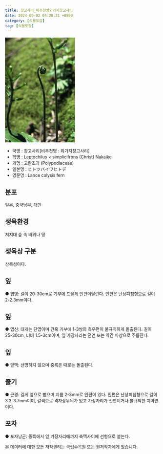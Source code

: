 ```yaml
---
title: 창고사리_비추천명외가지창고사리
date: 2024-09-02 04:28:31 +0800
category: [식물도감]
tag: [식물도감]
---
```




![창고사리[비추천명 : 외가지창고사리]](/assets/img/fileUpload/plants/basic/Polypodiaceae/Colysis/4334/2_th2.JPG)
- 국명 : 창고사리[비추천명 : 외가지창고사리]
- 학명 : Leptochilus × simplicifrons (Christ) Nakaike
- 과명 : 고란초과 (Polypodiaceae)
- 일본명 : ヒトツバイワヒトデ
- 영문명 : Lance colysis fern


## 분포
일본, 중국남부, 대만
## 생육환경
저지대 숲 속 바위나 땅
## 생육상 구분
상록성이다. 
## 잎
● 엽병: 길이 20-30cm로 기부에 드물게 인편이달린다. 인편은 난상피침형으로 길이 2-2.3mm이다. 
## 잎
● 엽신: 대개는 단엽이며 간혹 기부에 1-3쌍의 측우편이 불규칙하게 돌출된다. 길이 25-30cm, 너비 1.5-3cm이며, 잎 가장자리는 전연 또는 약간 파상으로 주름진다. 
## 잎
● 잎맥: 선명하지 않으며 중륵은 때로는 돌출된다. 
## 줄기
● 근경: 길게 옆으로 뻗으며 지름 2-3mm로 인편이 있다. 인편은 난상피침형으로 길이 3.3-3.7mm이며, 갈색으로 격자상무늬가 있고 가장자리가 전연이거나 불규칙한 치아연이다. 
## 포자
● 포자낭군: 중륵에서 잎 가장자리에까지 측맥사이에 선형으로 붙는다. 






본 데이터에 대한 모든 저작권리는 국립수목원 또는 원저작자에게 있습니다.
